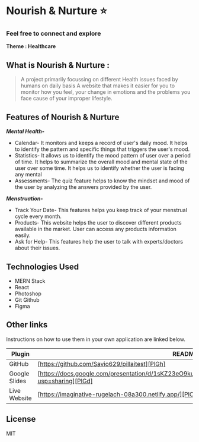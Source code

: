 # Nourish & Nurture ⭐
### Feel free to connect and explore
 **Theme : Healthcare**

## What is Nourish & Nurture  :
>A project primarily focussing on different Health issues faced by humans on daily basis
>A website that makes it easier for you to monitor how you feel, your change in emotions and the problems you face cause of your improper lifestyle.

## Features of Nourish & Nurture
  **_Mental Health-_**
- Calendar-
  It monitors and keeps a record of user's daily mood. It helps to identify the pattern and specific things that triggers the user's mood.
- Statistics-
  It allows us to identify the mood pattern of user over a period of time.
  It helps to summarize the overall mood and mental state of the user over some time. It helps us to identify whether the user is facing any mental
- Assessments-
 The quiz feature helps to know the mindset and mood of the user by analyzing the answers provided by the user.

**_Menstruation-_**

- Track Your Date-
  This features helps you keep track of your menstrual cycle every month.
- Products-
  This website helps the user to discover different products available in the market. User can access any products information easily.
- Ask for Help-
  This features help the user to talk with experts/doctors about their issues.
  
 

## Technologies Used
- MERN Stack
- React
- Photoshop
- Git Github
- Figma



## Other links


Instructions on how to use them in your own application are linked below.

| Plugin | README |
| ------ | ------ |
| GitHub | [https://github.com/Savio629/pillaitest][PlGh] |
| Google Slides | [https://docs.google.com/presentation/d/1sKZ23eO9kuYoKIv5nK1W2mxp4q4_N9SO2Ky9EfnCPkA/edit?usp=sharing][PlGd] |
| Live Website | [https://imaginative-rugelach-08a300.netlify.app/][PlOd] |


## License

MIT


[//]: # (These are reference links used in the body of this note and get stripped out when the markdown processor does its job. There is no need to format nicely because it shouldn't be seen. Thanks SO - http://stackoverflow.com/questions/4823468/store-comments-in-markdown-syntax)

   [dill]: <https://github.com/joemccann/dillinger>
   [git-repo-url]: <https://github.com/joemccann/dillinger.git>
   [john gruber]: <http://daringfireball.net>
   [df1]: <http://daringfireball.net/projects/markdown/>
   [markdown-it]: <https://github.com/markdown-it/markdown-it>
   [Ace Editor]: <http://ace.ajax.org>
   [node.js]: <http://nodejs.org>
   [Twitter Bootstrap]: <http://twitter.github.com/bootstrap/>
   [jQuery]: <http://jquery.com>
   [@tjholowaychuk]: <http://twitter.com/tjholowaychuk>
   [express]: <http://expressjs.com>
   [AngularJS]: <http://angularjs.org>
   [Gulp]: <http://gulpjs.com>

   [PlDb]: <https://github.com/joemccann/dillinger/tree/master/plugins/dropbox/README.md>
   [PlGh]: <https://github.com/joemccann/dillinger/tree/master/plugins/github/README.md>
   [PlGd]: <https://github.com/joemccann/dillinger/tree/master/plugins/googledrive/README.md>
   [PlOd]: <https://github.com/joemccann/dillinger/tree/master/plugins/onedrive/README.md>
   [PlMe]: <https://github.com/joemccann/dillinger/tree/master/plugins/medium/README.md>
   [PlGa]: <https://github.com/RahulHP/dillinger/blob/master/plugins/googleanalytics/README.md>

